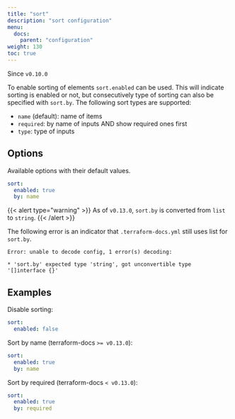```yaml
---
title: "sort"
description: "sort configuration"
menu:
  docs:
    parent: "configuration"
weight: 130
toc: true
---
```


Since `v0.10.0`

To enable sorting of elements `sort.enabled` can be used. This will indicate
sorting is enabled or not, but consecutively type of sorting can also be specified
with `sort.by`. The following sort types are supported:

- `name` (default): name of items
- `required`: by name of inputs AND show required ones first
- `type`: type of inputs

## Options

Available options with their default values.

```yaml
sort:
  enabled: true
  by: name
```

{{< alert type="warning" >}}
As of `v0.13.0`, `sort.by` is converted from `list` to `string`.
{{< /alert >}}

The following error is an indicator that `.terraform-docs.yml` still uses
list for `sort.by`.

```text
Error: unable to decode config, 1 error(s) decoding:

* 'sort.by' expected type 'string', got unconvertible type '[]interface {}'
```

## Examples

Disable sorting:

```yaml
sort:
  enabled: false
```

Sort by name (terraform-docs `>= v0.13.0`):

```yaml
sort:
  enabled: true
  by: name
```

Sort by required (terraform-docs `< v0.13.0`):

```yaml
sort:
  enabled: true
  by: required
```

